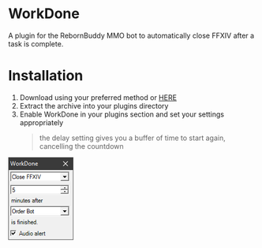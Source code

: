 # WorkDone
A plugin for the RebornBuddy MMO bot to automatically close FFXIV after a task is complete.

# Installation
1. Download using your preferred method or [HERE](https://github.com/Zimgineering/WorkDone/archive/master.zip)
2. Extract the archive into your plugins directory
4. Enable WorkDone in your plugins section and set your settings appropriately
    >the delay setting gives you a buffer of time to start again, cancelling the countdown

![](GUI.png)
